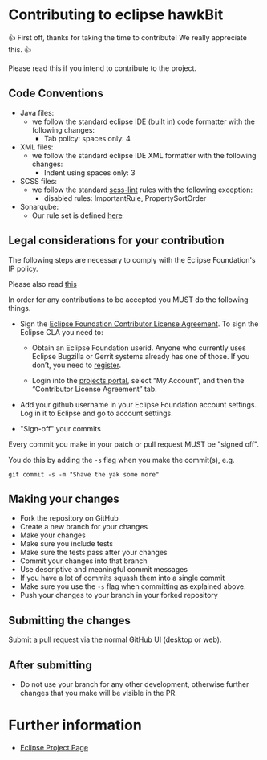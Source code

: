 # Contributing to eclipse hawkBit

:+1: First off, thanks for taking the time to contribute! We really appreciate this. :+1:

Please read this if you intend to contribute to the project.

## Code Conventions

* Java files:
  * we follow the standard eclipse IDE (built in) code formatter with the following changes:
    * Tab policy: spaces only: 4
* XML files:
  * we follow the standard eclipse IDE XML formatter with the following changes:
    * Indent using spaces only: 3
* SCSS files:
  * we follow the standard [scss-lint](https://github.com/brigade/scss-lint/) rules with the following exception:
    * disabled rules: ImportantRule, PropertySortOrder
* Sonarqube:
  * Our rule set is defined [here](http://sonar.eu-gb.mybluemix.net)

## Legal considerations for your contribution

The following steps are necessary to comply with the Eclipse Foundation's IP policy.

Please also read [this](http://wiki.eclipse.org/Development_Resources/Contributing_via_Git)

In order for any contributions to be accepted you MUST do the following things.

* Sign the [Eclipse Foundation Contributor License Agreement](http://www.eclipse.org/legal/CLA.php).
To sign the Eclipse CLA you need to:

  * Obtain an Eclipse Foundation userid. Anyone who currently uses Eclipse Bugzilla or Gerrit systems already has one of those.
If you don’t, you need to [register](https://dev.eclipse.org/site_login/createaccount.php).

  * Login into the [projects portal](https://projects.eclipse.org/), select “My Account”, and then the “Contributor License Agreement” tab.

* Add your github username in your Eclipse Foundation account settings. Log in it to Eclipse and go to account settings.

* "Sign-off" your commits

Every commit you make in your patch or pull request MUST be "signed off".

You do this by adding the `-s` flag when you make the commit(s), e.g.

    git commit -s -m "Shave the yak some more"

## Making your changes

* Fork the repository on GitHub
* Create a new branch for your changes
* Make your changes
* Make sure you include tests
* Make sure the tests pass after your changes
* Commit your changes into that branch
* Use descriptive and meaningful commit messages
* If you have a lot of commits squash them into a single commit
* Make sure you use the `-s` flag when committing as explained above.
* Push your changes to your branch in your forked repository

## Submitting the changes

Submit a pull request via the normal GitHub UI (desktop or web).

## After submitting

* Do not use your branch for any other development, otherwise further changes that you make will be visible in the PR.

# Further information

* [Eclipse Project Page](http://projects.eclipse.org/projects/iot.hawkbit)
